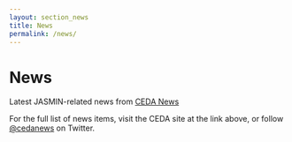 ```yaml
---
layout: section_news
title: News
permalink: /news/
---
```


# News

<p>Latest JASMIN-related news from <a href="https://www.ceda.ac.uk/news/">CEDA News</a>&nbsp;<a href="https://twitter.com/cedanews"><i class="fab fa-twitter"></i></a></p>
<p>For the full list of news items, visit the CEDA site at the link above, or follow <a href="https://twitter.com/cedanews">@cedanews</a> on Twitter.




